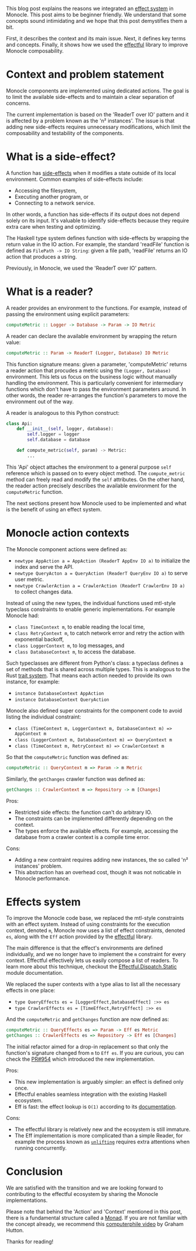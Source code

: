 <!-- This work is licensed under the Creative Commons Attribution 4.0 International License.
     To view a copy of this license, visit http://creativecommons.org/licenses/by/4.0/
     or send a letter to Creative Commons, PO Box 1866, Mountain View, CA 94042, USA.
-->

This blog post explains the reasons we integrated an [effect system][effect-system] in Monocle.
This post aims to be beginner friendly.
We understand that some concepts sound intimidating
and we hope that this post demystifies them a bit.

First, it describes the context and its main issue.
Next, it defines key terms and concepts.
Finally, it shows how we used the [effectful][effectful] library to improve Monocle composability.

# Context and problem statement

Monocle components are implemented using dedicated actions.
The goal is to limit the available side-effects and to maintain a clear separation of concerns.

The current implementation is based on the 'ReaderT over IO' pattern and it is affected by a
problem known as the 'n² instances'. The issue is that adding new side-effects requires
unnecessary modifications, which limit the composability and testability of the components.


# What is a side-effect?

A function has [side-effects][side-effect] when it modifies a state outside of its local environment.
Common examples of side-effects include:

- Accessing the filesystem,
- Executing another program, or
- Connecting to a network service.

In other words, a function has side-effects if its output does not depend solely on its input.
It's valuable to identify side-effects because they require extra care when testing and optimizing.

The Haskell type system defines function with side-effects by wrapping the return value in the IO action.
For example, the standard 'readFile' function is defined as `FilePath -> IO String`:
given a file path, 'readFile' returns an IO action that produces a string.

Previously, in Monocle, we used the 'ReaderT over IO' pattern.


# What is a reader?

A reader provides an environment to the functions.
For example, instead of passing the environment using explicit parameters:

```haskell
computeMetric :: Logger -> Database -> Param -> IO Metric
```

A reader can declare the available environment by wrapping the return value:

```haskell
computeMetric :: Param -> ReaderT (Logger, Database) IO Metric
```

This function signature means: given a parameter, 'computeMetric' returns a reader action
that procudes a metric using the `(Logger, Database)` environment.
This lets us focus on the business logic without manually handling the environment.
This is particularly convenient for intermediary functions which don't have to pass
the environment parameters around. In other words, the reader re-arranges the
function's parameters to move the environment out of the way.

A reader is analogous to this Python construct:

```python
class Api:
    def __init__(self, logger, database):
        self.logger = logger
        self.database = database

    def compute_metric(self, param) -> Metric:
        ...
```

This 'Api' object attaches the environment to a general purpose `self` reference which is
passed on to every object method. The `compute_metric` method can freely read and modify the `self` attributes.
On the other hand, the reader action precisely describes the available environment for the `computeMetric` function.

The next sections present how Monocle used to be implemented and what is the benefit of
using an effect system.


# Monocle action contexts

The Monocle component actions were defined as:

- `newtype AppAction a = AppAction (ReaderT AppEnv IO a)` to initialize the index and serve the API.
- `newtype QueryActon a = QueryAction (ReaderT QueryEnv IO a)` to serve user metric.
- `newtype CrawlerAction a = CrawlerAction (ReaderT CrawlerEnv IO a)` to collect changes data.

Instead of using the new types, the individual functions used mtl-style typeclass constraints to enable generic implementations.
For example Monocle had:

- `class TimeContext m`, to enable reading the local time,
- `class RetryContext m`, to catch network error and retry the action with exponential backoff,
- `class LoggerContext m`, to log messages, and
- `class DatabaseContext m`, to access the database.

Such typeclasses are different from Python's class: a typeclass defines a set of methods that is shared across multiple types.
This is analogous to the Rust [trait system][rust-trait].
That means each action needed to provide its own instance, for example:

- `instance DatabaseContext AppAction`
- `instance DatabaseContext QueryAction`

Monocle also defined super constraints for the component code to avoid listing the individual constraint:

- `class (TimeContext m, LoggerContext m, DatabaseContext m) => AppContext m`
- `class (LoggerContext m, DatabaseContext m) => QueryContext m`
- `class (TimeContext m, RetryContext m) => CrawlerContext m`

So that the `computeMetric` function was defined as:

```haskell
computeMetric :: QueryContext m => Param -> m Metric
```

Similarly, the `getChanges` crawler function was defined as:

```haskell
getChanges :: CrawlerContext m => Repository -> m [Changes]
```

Pros:

- Restricted side effects: the function can't do arbitrary IO.
- The constraints can be implemented differently depending on the context.
- The types enforce the available effects. For example, accessing the database from a crawler context is a compile time error.

Cons:

- Adding a new contraint requires adding new instances, the so called 'n² instances' problem.
- This abstraction has an overhead cost, though it was not noticable in Monocle performance.


# Effects system

To improve the Monocle code base, we replaced the mtl-style constraints with an effect system.
Instead of using constraints for the execution context, denoted `m`, Monocle now uses
a list of effect constraints, denoted `es`, along with the `Eff` action provided by the
[effectful][effectful] library.

The main difference is that the effect's environments are defined individually,
and we no longer have to implement the `m` constraint for every context.
Effectful effectively lets us easily compose a list of readers. To learn more about
this technique, checkout the
[Effectful.Dispatch.Static][effectful-dispatch-static] module documentation.

We replaced the super contexts with a type alias to list all the necessary
effects in one place:

- `type QueryEffects es = [LoggerEffect,DatabaseEffect] :>> es`
- `type CrawlerEffects es = [TimeEffect,RetryEffect] :>> es`

And the `computeMetric` and `getChanges` function are now defined as:

```haskell
computeMetric :: QueryEffects es => Param -> Eff es Metric
getChanges :: CrawlerEffects es => Repository -> Eff es [Changes]
```

The initial refactor aimed for a drop-in replacement so that only the function's signature changed
from `m` to `Eff es`. If you are curious, you can check the [PR#954][pr-mono-effects] which introduced
the new implementation.

Pros:

- This new implementation is arguably simpler: an effect is defined only once.
- Effectful enables seamless integration with the existing Haskell ecosystem.
- Eff is fast: the effect lookup is `O(1)` according to its [documentation](https://hackage.haskell.org/package/effectful-core-2.1.0.0/docs/Effectful-Internal-Effect.html#t:Effect).

Cons:

- The effectful library is relatively new and the ecosystem is still immature.
- The Eff implementation is more complicated than a simple Reader, for example the process known as [`unlifting`][unlifting-in-2-minutes] requires extra attentions when running concurrently.


# Conclusion

We are satisfied with the transition and we are looking forward to contributing
to the effectful ecosystem by sharing the Monocle implementations.

Please note that behind the 'Action' and 'Context' mentioned in this post,
there is a fundamental structure called a [Monad][monad].
If you are not familiar with the concept already, we recommend this [computerphile video][what-is-a-monad] by Graham Hutton.

Thanks for reading!

[io-tutorial]: https://www.haskell.org/tutorial/io.html
[pr-logging]: https://github.com/change-metrics/monocle/pull/943
[side-effect]: https://en.wikipedia.org/wiki/Side_effect_(computer_science)
[effect-system]: https://en.wikipedia.org/wiki/Effect_system
[effectful]: https://github.com/haskell-effectful/effectful#readme
[pr-mono-effects]: https://github.com/change-metrics/monocle/pull/954
[monad]: https://en.wikipedia.org/wiki/Monad_(functional_programming)
[what-is-a-monad]: https://www.youtube.com/watch?v=t1e8gqXLbsU
[rust-trait]: https://doc.rust-lang.org/book/ch10-02-traits.html
[unlifting-in-2-minutes]: https://github.com/fpco/unliftio#unlifting-in-2-minutes
[effectful-dispatch-static]: https://hackage.haskell.org/package/effectful-core-2.1.0.0/docs/Effectful-Dispatch-Static.html
